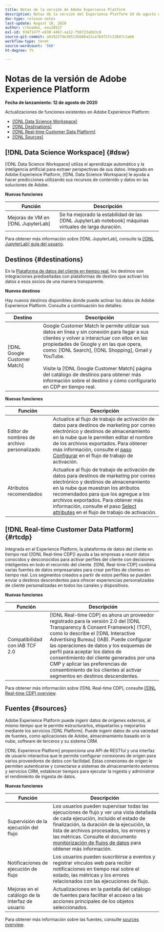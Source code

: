 ```yaml
---
title: Notas de la versión de Adobe Experience Platform
description: Notas de la versión del Experience Platform 10 de agosto de 2020
doc-type: release notes
last-update: August 10, 2020
author: crhoades, ens28527
exl-id: 9347147f-e830-4487-aa12-f56723abb3c8
source-git-commit: a619227de30513bb06a22ce7b4f2fc13847c1ab6
workflow-type: tm+mt
source-wordcount: '568'
ht-degree: 7%

---
```


# Notas de la versión de Adobe Experience Platform

**Fecha de lanzamiento: 12 de agosto de 2020**

Actualizaciones de funciones existentes en Adobe Experience Platform:

- [[!DNL Data Science Workspace]](#dsw)
- [[!DNL Destinations]](#destinations)
- [[!DNL Real-time Customer Data Platform]](#rtcdp)
- [[!DNL Sources]](#sources)

## [!DNL Data Science Workspace] {#dsw}

[!DNL Data Science Workspace] utiliza el aprendizaje automático y la inteligencia artificial para extraer perspectivas de sus datos. Integrado en Adobe Experience Platform, [!DNL Data Science Workspace] le ayuda a hacer predicciones utilizando sus recursos de contenido y datos en las soluciones de Adobe.

**Nuevas funciones**

| Función | Descripción |
| ------- | ----------- |
| Mejoras de VM en [!DNL JupyterLab] | Se ha mejorado la estabilidad de las [!DNL JupyterLab notebook] máquinas virtuales de larga duración. |

Para obtener más información sobre [!DNL JupyterLab], consulte la [[!DNL JupyterLab] guía del usuario](../../data-science-workspace/jupyterlab/overview.md).

## Destinos {#destinations}

En la [Plataforma de datos del cliente en tiempo real](../../rtcdp/overview.md), los destinos son integraciones prediseñadas con plataformas de destino que activan los datos a esos socios de una manera transparente.

**Nuevos destinos**

Hay nuevos destinos disponibles donde puede activar los datos de Adobe Experience Platform. Consulte a continuación los detalles:

| Destino | Descripción |
|--- | ---|
| [!DNL Google Customer Match] | Google Customer Match le permite utilizar sus datos en línea y sin conexión para llegar a sus clientes y volver a interactuar con ellos en las propiedades de Google y en las que opera, como: [!DNL Search], [!DNL Shopping], Gmail y YouTube. <br><br> Visite la  [!DNL Google Customer Match] [](../../destinations/catalog/advertising/google-customer-match.md) página del catálogo de destinos para obtener más información sobre el destino y cómo configurarlo en CDP en tiempo real. |

**Nuevas funciones**

| Función | Descripción |
|------- | -----------|
| Editor de nombres de archivo personalizado | Actualice al flujo de trabajo de activación de datos para destinos de marketing por correo electrónico y destinos de almacenamiento en la nube que le permiten editar el nombre de los archivos exportados. Para obtener más información, consulte el [ paso Configurar](../../destinations/ui/activate-batch-profile-destinations.md) en el flujo de trabajo de activación. |
| Atributos recomendados | Actualice al flujo de trabajo de activación de datos para destinos de marketing por correo electrónico y destinos de almacenamiento en la nube que muestran los atributos recomendados para que los agregue a los archivos exportados. Para obtener más información, consulte el paso [Select attributes](../../destinations/ui/activate-batch-profile-destinations.md) en el flujo de trabajo de activación. |

## [!DNL Real-time Customer Data Platform] {#rtcdp}

Integrada en el Experience Platform, la plataforma de datos del cliente en tiempo real ([!DNL Real-time CDP]) ayuda a las empresas a reunir datos conocidos y desconocidos para activar perfiles del cliente con decisiones inteligentes en todo el recorrido del cliente. [!DNL Real-time CDP] combina varias fuentes de datos empresariales para crear perfiles de clientes en tiempo real. Los segmentos creados a partir de estos perfiles se pueden enviar a destinos descendentes para ofrecer experiencias personalizadas de cliente personalizadas en todos los canales y dispositivos.

**Nuevas funciones**

| Función | Descripción |
| ------- | ----------- |
| Compatibilidad con IAB TCF 2.0 | [!DNL Real-time CDP] es ahora un proveedor registrado para la versión 2.0 del  [!DNL Transparency & Consent Framework] (TCF), como lo describe el  [!DNL Interactive Advertising Bureau] (IAB). Puede configurar las operaciones de datos y los esquemas de perfil para aceptar los datos de consentimiento del cliente generados por una CMP y aplicar las preferencias de consentimiento de los clientes al activar segmentos en destinos descendentes. |

Para obtener más información sobre [!DNL Real-time CDP], consulte [[!DNL Real-time CDP] overview](../../rtcdp/overview.md).

## Fuentes {#sources}

Adobe Experience Platform puede ingerir datos de orígenes externos, al mismo tiempo que le permite estructurarlos, etiquetarlos y mejorarlos mediante los servicios [!DNL Platform]. Puede ingerir datos de una variedad de fuentes, como aplicaciones de Adobe, almacenamiento basado en la nube, software de terceros y su sistema CRM.

[!DNL Experience Platform] proporciona una API de RESTful y una interfaz de usuario interactiva que le permite configurar conexiones de origen para varios proveedores de datos con facilidad. Estas conexiones de origen le permiten autenticarse y conectarse a sistemas de almacenamiento externos y servicios CRM, establecer tiempos para ejecutar la ingesta y administrar el rendimiento de ingesta de datos.

**Nuevas funciones**

| Función | Descripción |
| ------- | ----------- |
| Supervisión de la ejecución del flujo | Los usuarios pueden supervisar todas las ejecuciones de flujo y ver una vista detallada de cada ejecución, incluido el estado de finalización, la duración de la ejecución, la lista de archivos procesados, los errores y las métricas. Consulte el documento [monitorización de flujos de datos](../../sources/tutorials/ui/monitor.md) para obtener más información. |
| Notificaciones de ejecución de flujo | Los usuarios pueden suscribirse a eventos y registrar vínculos web para recibir notificaciones en tiempo real sobre el estado, las métricas y los errores relacionados con las ejecuciones de flujo. |
| Mejoras en el catálogo de la interfaz de usuario | Actualizaciones en la pantalla del catálogo de fuentes para facilitar el acceso a las acciones principales de los objetos seleccionados. |

Para obtener más información sobre las fuentes, consulte [sources overview](../../sources/home.md).
